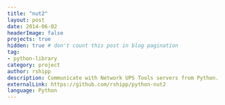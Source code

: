```yaml
---
title: "nut2"
layout: post
date: 2014-06-02
headerImage: false
projects: true
hidden: true # don't count this post in blog pagination
tag:
- python-library
category: project
author: rshipp
description: Communicate with Network UPS Tools servers from Python.
externalLink: https://github.com/rshipp/python-nut2
language: Python
---
```

